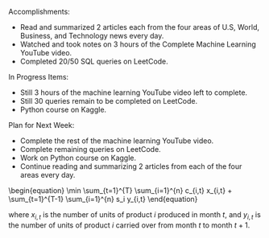 Accomplishments:
- Read and summarized 2 articles each from the four areas of U.S, World, Business, and Technology news every day.
- Watched and took notes on 3 hours of the Complete Machine Learning YouTube video.
- Completed 20/50 SQL queries on LeetCode.

In Progress Items:
- Still 3 hours of the machine learning YouTube video left to complete.
- Still 30 queries remain to be completed on LeetCode.
- Python course on Kaggle.

Plan for Next Week:
- Complete the rest of the machine learning YouTube video.
- Complete remaining queries on LeetCode.
- Work on Python course on Kaggle.
- Continue reading and summarizing 2 articles from each of the four areas every day.

\begin{equation}
\min \sum_{t=1}^{T} \sum_{i=1}^{n} c_{i,t} x_{i,t} + \sum_{t=1}^{T-1} \sum_{i=1}^{n} s_i y_{i,t}
\end{equation}

where $x_{i,t}$ is the number of units of product $i$ produced in month $t$, and $y_{i,t}$ is the number of units of product $i$ carried over from month $t$ to month $t+1$.
